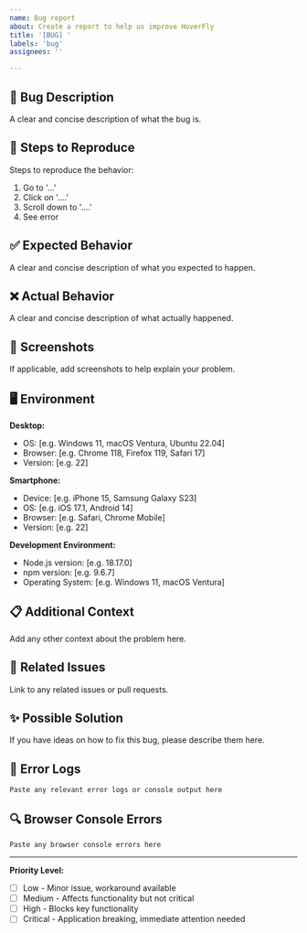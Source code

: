 ```yaml
---
name: Bug report
about: Create a report to help us improve HoverFly
title: '[BUG] '
labels: 'bug'
assignees: ''

---
```


## 🐛 Bug Description
A clear and concise description of what the bug is.

## 🔄 Steps to Reproduce
Steps to reproduce the behavior:
1. Go to '...'
2. Click on '....'
3. Scroll down to '....'
4. See error

## ✅ Expected Behavior
A clear and concise description of what you expected to happen.

## ❌ Actual Behavior
A clear and concise description of what actually happened.

## 📸 Screenshots
If applicable, add screenshots to help explain your problem.

## 🖥️ Environment
**Desktop:**
- OS: [e.g. Windows 11, macOS Ventura, Ubuntu 22.04]
- Browser: [e.g. Chrome 118, Firefox 119, Safari 17]
- Version: [e.g. 22]

**Smartphone:**
- Device: [e.g. iPhone 15, Samsung Galaxy S23]
- OS: [e.g. iOS 17.1, Android 14]
- Browser: [e.g. Safari, Chrome Mobile]
- Version: [e.g. 22]

**Development Environment:**
- Node.js version: [e.g. 18.17.0]
- npm version: [e.g. 9.6.7]
- Operating System: [e.g. Windows 11, macOS Ventura]

## 📋 Additional Context
Add any other context about the problem here.

## 🔗 Related Issues
Link to any related issues or pull requests.

## ✨ Possible Solution
If you have ideas on how to fix this bug, please describe them here.

## 📝 Error Logs
```
Paste any relevant error logs or console output here
```

## 🔍 Browser Console Errors
```
Paste any browser console errors here
```

---

**Priority Level:**
- [ ] Low - Minor issue, workaround available
- [ ] Medium - Affects functionality but not critical
- [ ] High - Blocks key functionality
- [ ] Critical - Application breaking, immediate attention needed